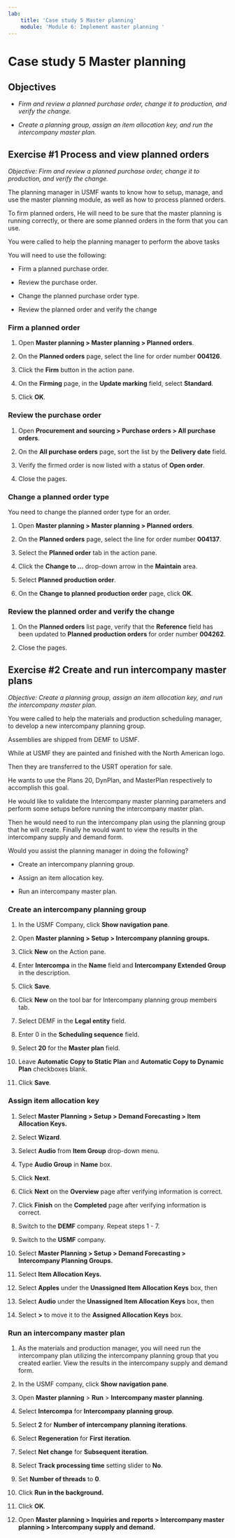 ```yaml
---
lab:
    title: 'Case study 5 Master planning'
    module: 'Module 6: Implement master planning '
---
```

Case study 5 Master planning
============================

Objectives
----------

-   *Firm and review a planned purchase order, change it to production, and
    verify the change.*

-   *Create a planning group, assign an item allocation key, and run the
    intercompany master plan.*

Exercise \#1 Process and view planned orders
--------------------------------------------

*Objective: Firm and review a planned purchase order, change it to production,
and verify the change.*

The planning manager in USMF wants to know how to setup, manage, and use the
master planning module, as well as how to process planned orders.

To firm planned orders, He will need to be sure that the master planning is
running correctly, or there are some planned orders in the form that you can
use.

You were called to help the planning manager to perform the above tasks

You will need to use the following:

-   Firm a planned purchase order.

-   Review the purchase order.

-   Change the planned purchase order type.

-   Review the planned order and verify the change

### Firm a planned order

1.  Open **Master planning \> Master planning \> Planned orders**.

2.  On the **Planned orders** page, select the line for order number **004126**.

3.  Click the **Firm** button in the action pane.

4.  On the **Firming** page, in the **Update marking** field, select
    **Standard**.

5.  Click **OK**.

### Review the purchase order

1.  Open **Procurement and sourcing \> Purchase orders \> All purchase orders**.

2.  On the **All purchase orders** page, sort the list by the **Delivery date**
    field.

3.  Verify the firmed order is now listed with a status of **Open order**.

4.  Close the pages.

### Change a planned order type

You need to change the planned order type for an order.

1.  Open **Master planning \> Master planning \> Planned orders**.

2.  On the **Planned orders** page, select the line for order number **004137**.

3.  Select the **Planned order** tab in the action pane.

4.  Click the **Change to …** drop-down arrow in the **Maintain** area.

5.  Select **Planned production order**.

6.  On the **Change to planned production order** page, click **OK**.

### Review the planned order and verify the change

1.  On the **Planned orders** list page, verify that the **Reference** field has
    been updated to **Planned production orders** for order number **004262**.

2.  Close the pages.

Exercise \#2 Create and run intercompany master plans
-----------------------------------------------------

*Objective: Create a planning group, assign an item allocation key, and run the
intercompany master plan.*

You were called to help the materials and production scheduling manager, to
develop a new intercompany planning group.

Assemblies are shipped from DEMF to USMF.

While at USMF they are painted and finished with the North American logo.

Then they are transferred to the USRT operation for sale.

He wants to use the Plans 20, DynPlan, and MasterPlan respectively to accomplish
this goal.

He would like to validate the Intercompany master planning parameters and
perform some setups before running the intercompany master plan.

Then he would need to run the intercompany plan using the planning group that he
will create. Finally he would want to view the results in the intercompany
supply and demand form.

Would you assist the planning manager in doing the following?

-   Create an intercompany planning group.

-   Assign an item allocation key.

-   Run an intercompany master plan.

### Create an intercompany planning group

1.  In the USMF Company, click **Show navigation pane**.

2.  Open **Master planning \> Setup \> Intercompany planning groups.**

3.  Click **New** on the Action pane.

4.  Enter **Intercompa** in the **Name** field and **Intercompany Extended Group** in the description.

5.  Click **Save**.

6.  Click **New** on the tool bar for Intercompany planning group members tab.

7.  Select DEMF in the **Legal entity** field.

8.  Enter 0 in the **Scheduling sequence** field.

9.  Select **20** for the **Master plan** field.

10. Leave **Automatic Copy to Static Plan** and **Automatic Copy to Dynamic
    Plan** checkboxes blank.

11. Click **Save**.

### Assign item allocation key

1.  Select **Master Planning \> Setup \> Demand Forecasting \> Item Allocation Keys.**

2.  Select **Wizard**.

3.  Select **Audio** from **Item Group** drop-down menu.

4.  Type **Audio Group** in **Name** box.

5.  Click **Next**.

6.  Click **Next** on the **Overview** page after verifying information is
    correct.

7.  Click **Finish** on the **Completed** page after verifying information is
    correct.
    
8.  Switch to the **DEMF** company. Repeat steps 1 - 7.

9.  Switch to the **USMF** company.

10.  Select **Master Planning \> Setup \> Demand Forecasting \> Intercompany Planning Groups.**

11.  Select **Item Allocation Keys.**

12. Select **Apples** under the **Unassigned Item Allocation Keys** box, then

13. Select **Audio** under the **Unassigned Item Allocation Keys** box, then
 
14. Select **\>** to move it to the **Assigned Allocation Keys** box.

### Run an intercompany master plan

1.  As the materials and production manager, you will need run the intercompany
    plan utilizing the intercompany planning group that you created earlier.
    View the results in the intercompany supply and demand form.

2.  In the USMF company, click **Show navigation pane**.

3.  Open **Master planning** \> **Run** \> **Intercompany master planning**.

4.  Select **Intercompa** for **Intercompany planning group**.

5.  Select **2** for **Number of intercompany planning iterations**.

6.  Select **Regeneration** for **First iteration**.

7.  Select **Net change** for **Subsequent iteration**.

8.  Select **Track processing time** setting slider to **No**.

9.  Set **Number of threads** to **0**.

10. Click **Run in the background.**

11. Click **OK**.

12. Open **Master planning \> Inquiries and reports \> Intercompany master
    planning \> Intercompany supply and demand.**
